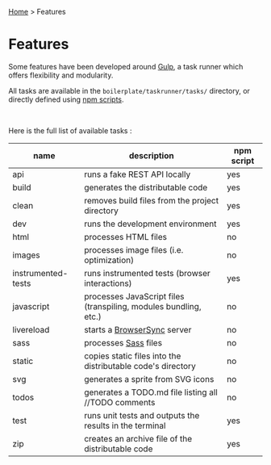 [Home]: index.md
[BrowserSync]: https://www.browsersync.io
[Sass]: http://sass-lang.com

[Home] > Features

# Features

Some features have been developed around [Gulp](http://gulpjs.com),
a task runner which offers flexibility and modularity.

All tasks are available in the `boilerplate/taskrunner/tasks/` directory, or directly defined
using [npm scripts](https://docs.npmjs.com/misc/scripts).

<br>

Here is the full list of available tasks :

| name               | description                                                      | npm script |
|--------------------|------------------------------------------------------------------|------------|
| api                | runs a fake REST API locally                                     | yes        |
| build              | generates the distributable code                                 | yes        |
| clean              | removes build files from the project directory                   | yes        |
| dev                | runs the development environment                                 | yes        |
| html               | processes HTML files                                             | no         |
| images             | processes image files (i.e. optimization)                        | no         |
| instrumented-tests | runs instrumented tests (browser interactions)                   | yes        |
| javascript         | processes JavaScript files (transpiling, modules bundling, etc.) | no         |
| livereload         | starts a [BrowserSync] server                                    | no         |
| sass               | processes [Sass] files                                           | no         |
| static             | copies static files into the distributable code's directory      | no         |
| svg                | generates a sprite from SVG icons                                | no         |
| todos              | generates a TODO.md file listing all //TODO comments             | no         |
| test               | runs unit tests and outputs the results in the terminal          | yes        |
| zip                | creates an archive file of the distributable code                | yes        |
